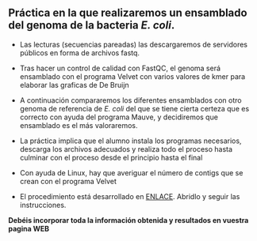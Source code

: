 ## Práctica en la que realizaremos un ensamblado del genoma de la bacteria *E. coli*.

- Las lecturas (secuencias pareadas) las descargaremos de servidores públicos en forma de archivos fastq.

- Tras hacer un control de calidad con FastQC, el genoma será ensamblado con el programa Velvet con varios valores de kmer para elaborar las graficas de De Bruijn

- A continuación compararemos los diferentes ensamblados con otro genoma de referencia de *E. coli* del que se tiene cierta certeza que es correcto con ayuda del programa Mauve, y decidiremos que ensamblado es el más valoraremos.

- La práctica implica que el alumno instala los programas necesarios, descarga los archivos adecuados y realiza todo el proceso hasta culminar con el proceso desde el principio hasta el final

- Con ayuda de Linux, hay que averiguar el número de contigs que se crean con el programa Velvet

- El procedimiento está desarrollado en [ENLACE](http://www.uco.es/users/bb1rofra/BiologiaSistemas/Tema6_Genomica/practicas/TutorialGenomicaBacteriana_archivos/Tutorial_Velvet_Ecoli.html). Abridlo y seguir las instrucciones. 

**Debéis incorporar toda la información obtenida y resultados en vuestra pagina WEB**
